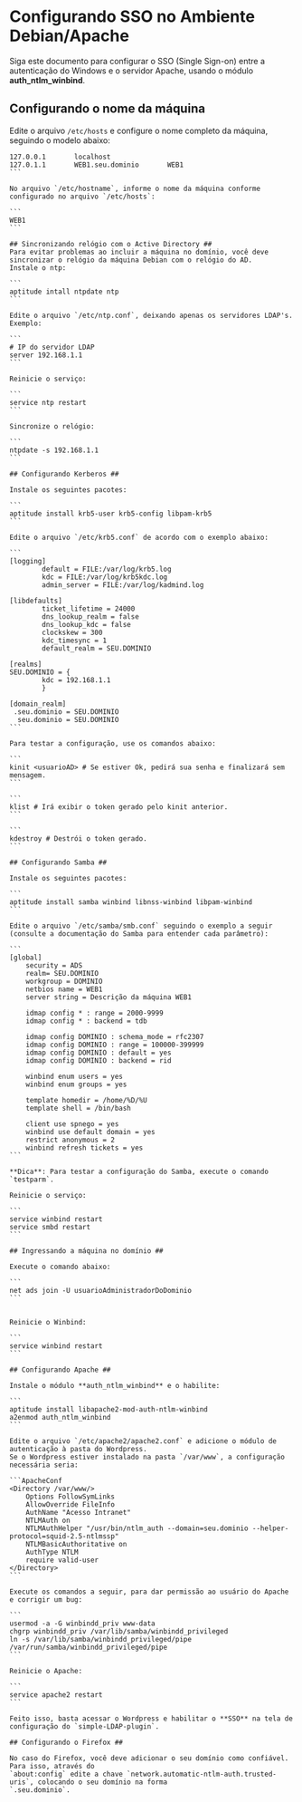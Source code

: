 # Configurando SSO no Ambiente Debian/Apache #

Siga este documento para configurar o SSO (Single Sign-on) entre a autenticação do Windows e o servidor Apache, usando o módulo **auth_ntlm_winbind**.

## Configurando o nome da máquina ##
Edite o arquivo `/etc/hosts` e configure o nome completo da máquina, seguindo o modelo abaixo:

````
127.0.0.1       localhost
127.0.1.1       WEB1.seu.dominio       WEB1
```

No arquivo `/etc/hostname`, informe o nome da máquina conforme configurado no arquivo `/etc/hosts`:

```
WEB1
```

## Sincronizando relógio com o Active Directory ##
Para evitar problemas ao incluir a máquina no domínio, você deve sincronizar o relógio da máquina Debian com o relógio do AD.
Instale o ntp:

```
aptitude intall ntpdate ntp
```

Edite o arquivo `/etc/ntp.conf`, deixando apenas os servidores LDAP's. Exemplo:

```
# IP do servidor LDAP
server 192.168.1.1
```

Reinicie o serviço:

```
service ntp restart
```

Sincronize o relógio:

```
ntpdate -s 192.168.1.1
```

## Configurando Kerberos ##

Instale os seguintes pacotes:

```
aptitude install krb5-user krb5-config libpam-krb5
```

Edite o arquivo `/etc/krb5.conf` de acordo com o exemplo abaixo:

```
[logging]
        default = FILE:/var/log/krb5.log
        kdc = FILE:/var/log/krb5kdc.log
        admin_server = FILE:/var/log/kadmind.log

[libdefaults]
        ticket_lifetime = 24000
        dns_lookup_realm = false
        dns_lookup_kdc = false
        clockskew = 300
        kdc_timesync = 1
        default_realm = SEU.DOMINIO

[realms]
SEU.DOMINIO = {
        kdc = 192.168.1.1
        }

[domain_realm]
 .seu.dominio = SEU.DOMINIO
  seu.dominio = SEU.DOMINIO
```

Para testar a configuração, use os comandos abaixo:

```
kinit <usuarioAD> # Se estiver Ok, pedirá sua senha e finalizará sem mensagem.
```

```
klist # Irá exibir o token gerado pelo kinit anterior.
```

```
kdestroy # Destrói o token gerado.
```

## Configurando Samba ##

Instale os seguintes pacotes:

```
aptitude install samba winbind libnss-winbind libpam-winbind
```

Edite o arquivo `/etc/samba/smb.conf` seguindo o exemplo a seguir (consulte a documentação do Samba para entender cada parâmetro):

```
[global]
	security = ADS
	realm= SEU.DOMINIO 
	workgroup = DOMINIO 
	netbios name = WEB1
	server string = Descrição da máquina WEB1

	idmap config * : range = 2000-9999
	idmap config * : backend = tdb

	idmap config DOMINIO : schema_mode = rfc2307
	idmap config DOMINIO : range = 100000-399999
	idmap config DOMINIO : default = yes
	idmap config DOMINIO : backend = rid

	winbind enum users = yes
	winbind enum groups = yes
	
	template homedir = /home/%D/%U
	template shell = /bin/bash 
	
	client use spnego = yes
	winbind use default domain = yes
	restrict anonymous = 2
	winbind refresh tickets = yes 
```

**Dica**: Para testar a configuração do Samba, execute o comando `testparm`.

Reinicie o serviço:

```
service winbind restart
service smbd restart
```

## Ingressando a máquina no domínio ##

Execute o comando abaixo: 

```
net ads join -U usuarioAdministradorDoDominio
```


Reinicie o Winbind:

```
service winbind restart
```

## Configurando Apache ##

Instale o módulo **auth_ntlm_winbind** e o habilite:

```
aptitude install libapache2-mod-auth-ntlm-winbind
a2enmod auth_ntlm_winbind
```

Edite o arquivo `/etc/apache2/apache2.conf` e adicione o módulo de autenticação à pasta do Wordpress. 
Se o Wordpress estiver instalado na pasta `/var/www`, a configuração necessária seria:

```ApacheConf
<Directory /var/www/>
    Options FollowSymLinks
    AllowOverride FileInfo
    AuthName "Acesso Intranet"
    NTLMAuth on
    NTLMAuthHelper "/usr/bin/ntlm_auth --domain=seu.dominio --helper-protocol=squid-2.5-ntlmssp"
    NTLMBasicAuthoritative on
    AuthType NTLM
    require valid-user
</Directory>
```

Execute os comandos a seguir, para dar permissão ao usuário do Apache e corrigir um bug:

```
usermod -a -G winbindd_priv www-data
chgrp winbindd_priv /var/lib/samba/winbindd_privileged
ln -s /var/lib/samba/winbindd_privileged/pipe /var/run/samba/winbindd_privileged/pipe
```

Reinicie o Apache:

```
service apache2 restart
```

Feito isso, basta acessar o Wordpress e habilitar o **SSO** na tela de configuração do `simple-LDAP-plugin`.

## Configurando o Firefox ##

No caso do Firefox, você deve adicionar o seu domínio como confiável. Para isso, através do 
`about:config` edite a chave `network.automatic-ntlm-auth.trusted-uris`, colocando o seu domínio na forma
`.seu.dominio`.


